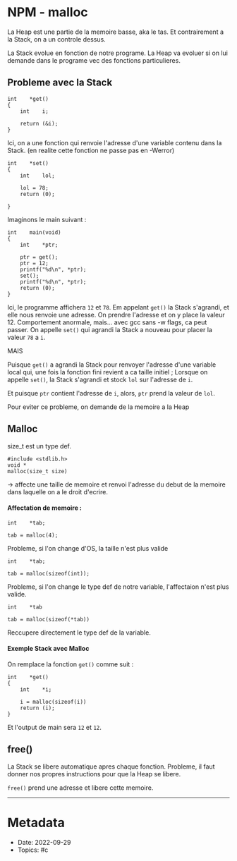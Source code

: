 # NPM - malloc
La Heap est une partie de la memoire basse, aka le tas. Et contrairement a la Stack, on a un controle dessus.

La Stack evolue en fonction de notre programe.
La Heap va evoluer si on lui demande dans le programe vec des fonctions particulieres.

## Probleme avec la Stack
```
int    *get()
{
	int    i;

	return (&i);
}
```

Ici, on a une fonction qui renvoie l'adresse d'une variable contenu dans la Stack.
(en realite cette fonction ne passe pas en -Werror)

```
int    *set()
{
	int    lol;

	lol = 78;
	return (0);

}
```

Imaginons le main suivant :
```
int    main(void)
{
	int    *ptr;

	ptr = get();
	ptr = 12;
	printf("%d\n", *ptr);
	set();
	printf("%d\n", *ptr);
	return (0);
}
```

Ici, le programme affichera ```12``` et ```78```.
Em appelant ```get()``` la Stack s'agrandi, et elle nous renvoie une adresse.
On prendre l'adresse et on y place la valeur 12. Comportement anormale, mais... avec gcc sans -w flags, ca peut passer.
On appelle ```set()``` qui agrandi la Stack a nouveau pour placer la valeur ```78``` a ```i```.

MAIS

Puisque ```get()``` a agrandi la Stack pour renvoyer l'adresse d'une variable local qui, une fois la fonction fini revient a ca taille initiel ; 
Lorsque on appelle ```set()```, la Stack s'agrandi et stock ```lol``` sur l'adresse de ```i```.

Et puisque ```ptr``` contient l'adresse de ```i```, alors, ```ptr``` prend la valeur de ```lol```.

Pour eviter ce probleme, on demande de la memoire a la Heap

## Malloc

size_t est un type def.

```
#include <stdlib.h>
void *
malloc(size_t size)
```

-> affecte une taille de memoire et renvoi l'adresse du debut de la memoire dans laquelle on a le droit d'ecrire.

#### Affectation de memoire :
```
int    *tab;

tab = malloc(4);
```
Probleme, si l'on change d'OS, la taille n'est plus valide

```
int    *tab;

tab = malloc(sizeof(int));
```
Probleme, si l'on change le type def de notre variable, l'affectaion n'est plus valide.

```
int    *tab

tab = malloc(sizeof(*tab))
```
Reccupere directement le type def de la variable.

#### Exemple Stack avec Malloc
On remplace la fonction ```get()``` comme suit :
```
int    *get()
{
	int    *i;

	i = malloc(sizeof(i))
	return (i);
}
```

Et l'output de main sera ```12``` et ```12```.

## free()
La Stack se libere automatique apres chaque fonction. Probleme, il faut donner nos propres instructions pour que la Heap se libere.

```free()``` prend une adresse et libere cette memoire.

- - - -

# Metadata
- Date: 2022-09-29
- Topics: #c